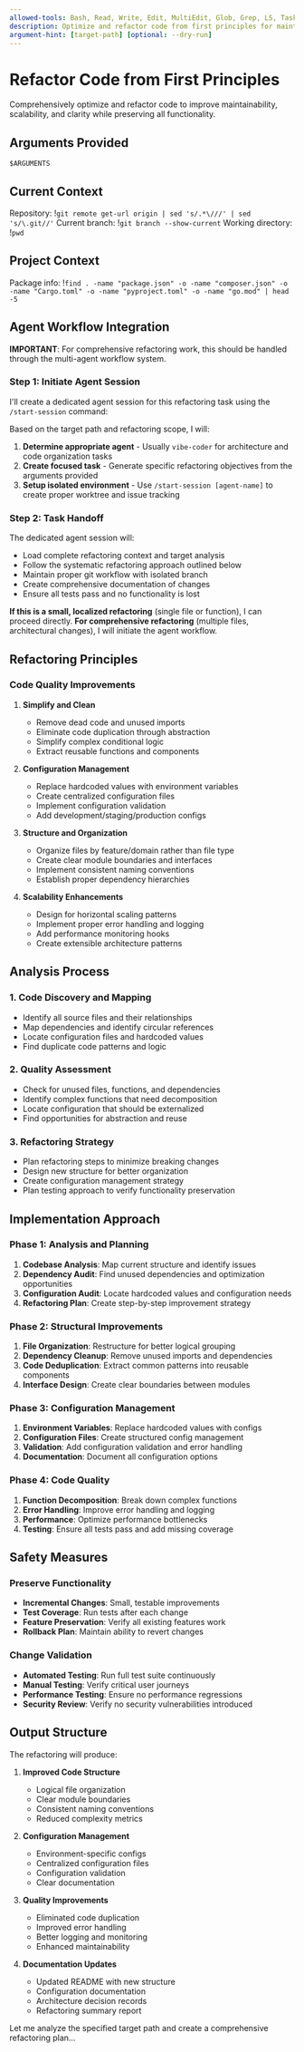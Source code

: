 ```yaml
---
allowed-tools: Bash, Read, Write, Edit, MultiEdit, Glob, Grep, LS, Task
description: Optimize and refactor code from first principles for maintainability and scalability
argument-hint: [target-path] [optional: --dry-run]
---
```


# Refactor Code from First Principles

Comprehensively optimize and refactor code to improve maintainability, scalability, and clarity while preserving all functionality.

## Arguments Provided
`$ARGUMENTS`

## Current Context
Repository: !`git remote get-url origin | sed 's/.*\///' | sed 's/\.git//'`
Current branch: !`git branch --show-current`
Working directory: !`pwd`

## Project Context
Package info: !`find . -name "package.json" -o -name "composer.json" -o -name "Cargo.toml" -o -name "pyproject.toml" -o -name "go.mod" | head -5`

## Agent Workflow Integration

**IMPORTANT**: For comprehensive refactoring work, this should be handled through the multi-agent workflow system.

### Step 1: Initiate Agent Session
I'll create a dedicated agent session for this refactoring task using the `/start-session` command:

Based on the target path and refactoring scope, I will:
1. **Determine appropriate agent** - Usually `vibe-coder` for architecture and code organization tasks
2. **Create focused task** - Generate specific refactoring objectives from the arguments provided
3. **Setup isolated environment** - Use `/start-session [agent-name]` to create proper worktree and issue tracking

### Step 2: Task Handoff
The dedicated agent session will:
- Load complete refactoring context and target analysis
- Follow the systematic refactoring approach outlined below
- Maintain proper git workflow with isolated branch
- Create comprehensive documentation of changes
- Ensure all tests pass and no functionality is lost

**If this is a small, localized refactoring** (single file or function), I can proceed directly. **For comprehensive refactoring** (multiple files, architectural changes), I will initiate the agent workflow.

## Refactoring Principles

### Code Quality Improvements
1. **Simplify and Clean**
   - Remove dead code and unused imports
   - Eliminate code duplication through abstraction
   - Simplify complex conditional logic
   - Extract reusable functions and components

2. **Configuration Management**
   - Replace hardcoded values with environment variables
   - Create centralized configuration files
   - Implement configuration validation
   - Add development/staging/production configs

3. **Structure and Organization**
   - Organize files by feature/domain rather than file type
   - Create clear module boundaries and interfaces
   - Implement consistent naming conventions
   - Establish proper dependency hierarchies

4. **Scalability Enhancements**
   - Design for horizontal scaling patterns
   - Implement proper error handling and logging
   - Add performance monitoring hooks
   - Create extensible architecture patterns

## Analysis Process

### 1. Code Discovery and Mapping
- Identify all source files and their relationships
- Map dependencies and identify circular references
- Locate configuration files and hardcoded values
- Find duplicate code patterns and logic

### 2. Quality Assessment
- Check for unused files, functions, and dependencies
- Identify complex functions that need decomposition
- Locate configuration that should be externalized
- Find opportunities for abstraction and reuse

### 3. Refactoring Strategy
- Plan refactoring steps to minimize breaking changes
- Design new structure for better organization
- Create configuration management strategy
- Plan testing approach to verify functionality preservation

## Implementation Approach

### Phase 1: Analysis and Planning
1. **Codebase Analysis**: Map current structure and identify issues
2. **Dependency Audit**: Find unused dependencies and optimization opportunities
3. **Configuration Audit**: Locate hardcoded values and configuration needs
4. **Refactoring Plan**: Create step-by-step improvement strategy

### Phase 2: Structural Improvements  
1. **File Organization**: Restructure for better logical grouping
2. **Dependency Cleanup**: Remove unused imports and dependencies
3. **Code Deduplication**: Extract common patterns into reusable components
4. **Interface Design**: Create clear boundaries between modules

### Phase 3: Configuration Management
1. **Environment Variables**: Replace hardcoded values with configs
2. **Configuration Files**: Create structured config management
3. **Validation**: Add configuration validation and error handling
4. **Documentation**: Document all configuration options

### Phase 4: Code Quality
1. **Function Decomposition**: Break down complex functions
2. **Error Handling**: Improve error handling and logging
3. **Performance**: Optimize performance bottlenecks
4. **Testing**: Ensure all tests pass and add missing coverage

## Safety Measures

### Preserve Functionality
- **Incremental Changes**: Small, testable improvements
- **Test Coverage**: Run tests after each change
- **Feature Preservation**: Verify all existing features work
- **Rollback Plan**: Maintain ability to revert changes

### Change Validation
- **Automated Testing**: Run full test suite continuously
- **Manual Testing**: Verify critical user journeys
- **Performance Testing**: Ensure no performance regressions
- **Security Review**: Verify no security vulnerabilities introduced

## Output Structure

The refactoring will produce:

1. **Improved Code Structure**
   - Logical file organization
   - Clear module boundaries
   - Consistent naming conventions
   - Reduced complexity metrics

2. **Configuration Management**
   - Environment-specific configs
   - Centralized configuration files
   - Configuration validation
   - Clear documentation

3. **Quality Improvements**
   - Eliminated code duplication
   - Improved error handling
   - Better logging and monitoring
   - Enhanced maintainability

4. **Documentation Updates**
   - Updated README with new structure
   - Configuration documentation
   - Architecture decision records
   - Refactoring summary report

Let me analyze the specified target path and create a comprehensive refactoring plan...
